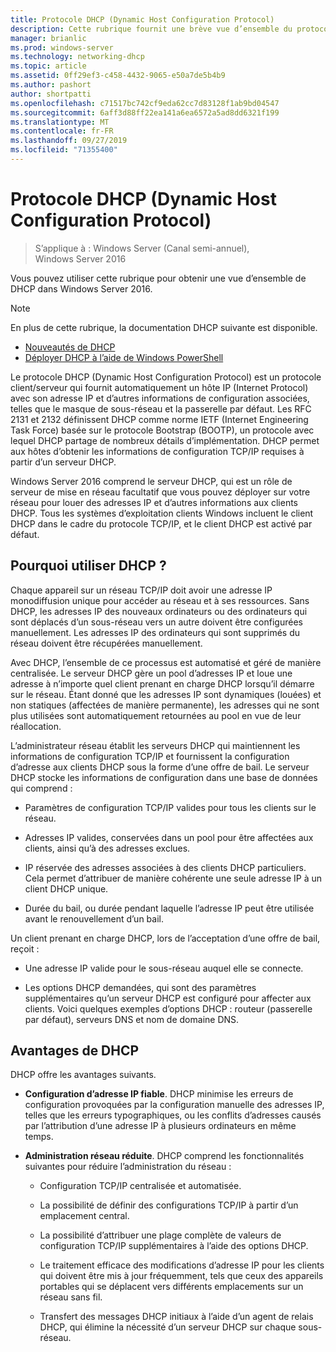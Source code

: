 ```yaml
---
title: Protocole DHCP (Dynamic Host Configuration Protocol)
description: Cette rubrique fournit une brève vue d’ensemble du protocole DHCP (Dynamic Host Configuration Protocol) dans Windows Server 2016.
manager: brianlic
ms.prod: windows-server
ms.technology: networking-dhcp
ms.topic: article
ms.assetid: 0ff29ef3-c458-4432-9065-e50a7de5b4b9
ms.author: pashort
author: shortpatti
ms.openlocfilehash: c71517bc742cf9eda62cc7d83128f1ab9bd04547
ms.sourcegitcommit: 6aff3d88ff22ea141a6ea6572a5ad8dd6321f199
ms.translationtype: MT
ms.contentlocale: fr-FR
ms.lasthandoff: 09/27/2019
ms.locfileid: "71355400"
---
```

# <a name="dynamic-host-configuration-protocol-dhcp"></a>Protocole DHCP (Dynamic Host Configuration Protocol)

>S’applique à : Windows Server (Canal semi-annuel), Windows Server 2016

Vous pouvez utiliser cette rubrique pour obtenir une vue d’ensemble de DHCP dans Windows Server 2016.

> [!NOTE]
> En plus de cette rubrique, la documentation DHCP suivante est disponible.
>
> - [Nouveautés de DHCP](What-s-New-in-DHCP.md)
> - [Déployer DHCP à l’aide de Windows PowerShell](dhcp-deploy-wps.md)

Le protocole DHCP (Dynamic Host Configuration Protocol) est un protocole client/serveur qui fournit automatiquement un hôte IP (Internet Protocol) avec son adresse IP et d’autres informations de configuration associées, telles que le masque de sous-réseau et la passerelle par défaut. Les RFC 2131 et 2132 définissent DHCP comme norme IETF (Internet Engineering Task Force) basée sur le protocole Bootstrap (BOOTP), un protocole avec lequel DHCP partage de nombreux détails d’implémentation. DHCP permet aux hôtes d’obtenir les informations de configuration TCP/IP requises à partir d’un serveur DHCP.

Windows Server 2016 comprend le serveur DHCP, qui est un rôle de serveur de mise en réseau facultatif que vous pouvez déployer sur votre réseau pour louer des adresses IP et d’autres informations aux clients DHCP. Tous les systèmes d’exploitation clients Windows incluent le client DHCP dans le cadre du protocole TCP/IP, et le client DHCP est activé par défaut.

## <a name="why-use-dhcp"></a>Pourquoi utiliser DHCP ?

Chaque appareil sur un réseau TCP/IP doit avoir une adresse IP monodiffusion unique pour accéder au réseau et à ses ressources. Sans DHCP, les adresses IP des nouveaux ordinateurs ou des ordinateurs qui sont déplacés d’un sous-réseau vers un autre doivent être configurées manuellement. Les adresses IP des ordinateurs qui sont supprimés du réseau doivent être récupérées manuellement.

Avec DHCP, l’ensemble de ce processus est automatisé et géré de manière centralisée. Le serveur DHCP gère un pool d’adresses IP et loue une adresse à n’importe quel client prenant en charge DHCP lorsqu’il démarre sur le réseau. Étant donné que les adresses IP sont dynamiques (louées) et non statiques (affectées de manière permanente), les adresses qui ne sont plus utilisées sont automatiquement retournées au pool en vue de leur réallocation.

L’administrateur réseau établit les serveurs DHCP qui maintiennent les informations de configuration TCP/IP et fournissent la configuration d’adresse aux clients DHCP sous la forme d’une offre de bail. Le serveur DHCP stocke les informations de configuration dans une base de données qui comprend :

- Paramètres de configuration TCP/IP valides pour tous les clients sur le réseau.

- Adresses IP valides, conservées dans un pool pour être affectées aux clients, ainsi qu’à des adresses exclues.

- IP réservée des adresses associées à des clients DHCP particuliers. Cela permet d’attribuer de manière cohérente une seule adresse IP à un client DHCP unique.

- Durée du bail, ou durée pendant laquelle l’adresse IP peut être utilisée avant le renouvellement d’un bail.

Un client prenant en charge DHCP, lors de l’acceptation d’une offre de bail, reçoit :

- Une adresse IP valide pour le sous-réseau auquel elle se connecte.  
  
- Les options DHCP demandées, qui sont des paramètres supplémentaires qu’un serveur DHCP est configuré pour affecter aux clients. Voici quelques exemples d’options DHCP : routeur (passerelle par défaut), serveurs DNS et nom de domaine DNS.

## <a name="benefits-of-dhcp"></a>Avantages de DHCP

DHCP offre les avantages suivants.

- **Configuration d’adresse IP fiable**. DHCP minimise les erreurs de configuration provoquées par la configuration manuelle des adresses IP, telles que les erreurs typographiques, ou les conflits d’adresses causés par l’attribution d’une adresse IP à plusieurs ordinateurs en même temps.

- **Administration réseau réduite**. DHCP comprend les fonctionnalités suivantes pour réduire l’administration du réseau :

    - Configuration TCP/IP centralisée et automatisée.

    - La possibilité de définir des configurations TCP/IP à partir d’un emplacement central.

    - La possibilité d’attribuer une plage complète de valeurs de configuration TCP/IP supplémentaires à l’aide des options DHCP.

    - Le traitement efficace des modifications d’adresse IP pour les clients qui doivent être mis à jour fréquemment, tels que ceux des appareils portables qui se déplacent vers différents emplacements sur un réseau sans fil.

    - Transfert des messages DHCP initiaux à l’aide d’un agent de relais DHCP, qui élimine la nécessité d’un serveur DHCP sur chaque sous-réseau.

